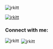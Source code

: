 <p align="left"> <img src="https://komarev.com/ghpvc/?username=jrkitt&label=Profile%20views&color=0e75b6&style=flat" alt="jrkitt" /> </p>

<p align="left"> <a href="https://github.com/ryo-ma/github-profile-trophy"><img src="https://github-profile-trophy.vercel.app/?username=jrkitt" alt="jrkitt" /></a> </p>

<h3 align="left">Connect with me:</h3>
<p align="left">
</p>

<p><img align="left" src="https://github-readme-stats.vercel.app/api/top-langs?username=jrkitt&show_icons=true&locale=en&layout=compact" alt="jrkitt" /></p>

<p>&nbsp;<img align="center" src="https://github-readme-stats.vercel.app/api?username=jrkitt&show_icons=true&locale=en" alt="jrkitt" /></p>

